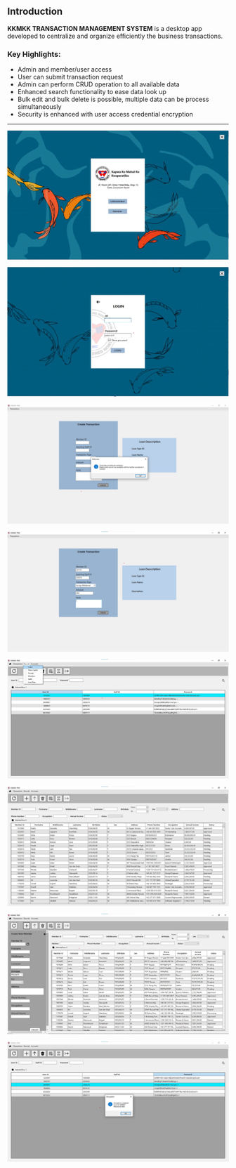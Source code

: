 ## Introduction

**KKMKK TRANSACTION MANAGEMENT SYSTEM** is a desktop app developed to centralize and organize efficiently the business transactions.

### Key Highlights:

- Admin and member/user access
- User can submit transaction request
- Admin can perform CRUD operation to all available data
- Enhanced search functionality to ease data look up
- Bulk edit and bulk delete is possible, multiple data can be process simultaneously
- Security is enhanced with user access credential encryption

---

![Login Image](https://raw.githubusercontent.com/seekerVs/KKMKK-TMS/main/demo%20images/login.jpg)

![Admin Login Image](https://raw.githubusercontent.com/seekerVs/KKMKK-TMS/main/demo%20images/admin_login.jpg)

![Member Greet Image](https://raw.githubusercontent.com/seekerVs/KKMKK-TMS/main/demo%20images/member_greet.jpg)

![Transaction Image](https://raw.githubusercontent.com/seekerVs/KKMKK-TMS/main/demo%20images/transac.jpg)

![Records Image](https://raw.githubusercontent.com/seekerVs/KKMKK-TMS/main/demo%20images/records.jpg)

![Member Image](https://raw.githubusercontent.com/seekerVs/KKMKK-TMS/main/demo%20images/member.jpg)

![Create Member Image](https://raw.githubusercontent.com/seekerVs/KKMKK-TMS/main/demo%20images/create_member.jpg)

![Decrypt Image](https://raw.githubusercontent.com/seekerVs/KKMKK-TMS/main/demo%20images/decrypt.jpg)
